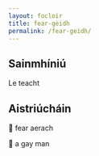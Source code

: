 ```yaml
---
layout: focloir
title: fear-gèidh
permalink: /fear-geidh/
---
```


## Sainmhíniú

Le teacht

## Aistriúcháin

&#x1f3f4;&#xe0067;&#xe0062;&#xe0073;&#xe0063;&#xe0074;&#xe007f; fear aerach

&#x1f3f4;&#xe0067;&#xe0062;&#xe0065;&#xe006e;&#xe0067;&#xe007f; a gay man

